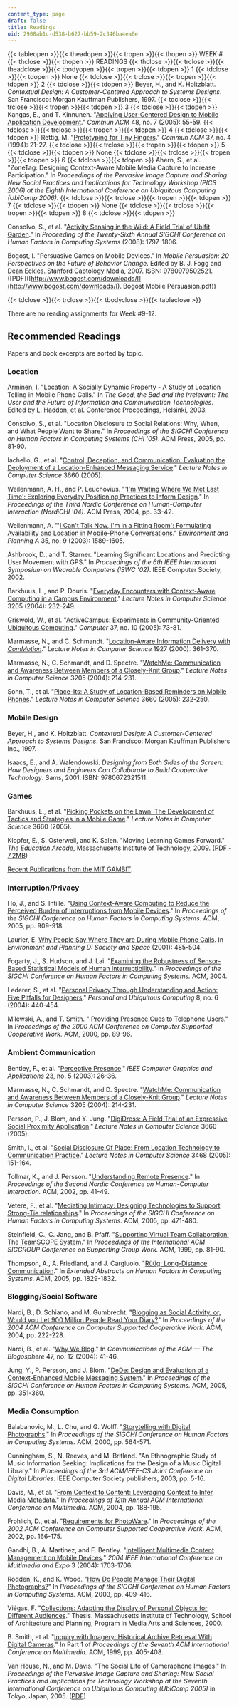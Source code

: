```yaml
---
content_type: page
draft: false
title: Readings
uid: 2908ab1c-d538-b627-bb59-2c346ba4ea6e
---
```

{{< tableopen >}}{{< theadopen >}}{{< tropen >}}{{< thopen >}}
WEEK #
{{< thclose >}}{{< thopen >}}
READINGS
{{< thclose >}}{{< trclose >}}{{< theadclose >}}{{< tbodyopen >}}{{< tropen >}}{{< tdopen >}}
1
{{< tdclose >}}{{< tdopen >}}
None
{{< tdclose >}}{{< trclose >}}{{< tropen >}}{{< tdopen >}}
2
{{< tdclose >}}{{< tdopen >}}
Beyer, H., and K. Holtzblatt. _Contextual Design: A Customer-Centered Approach to Systems Designs_. San Francisco: Morgan Kauffman Publishers, 1997.
{{< tdclose >}}{{< trclose >}}{{< tropen >}}{{< tdopen >}}
3
{{< tdclose >}}{{< tdopen >}}
Kangas, E., and T. Kinnunen. "[Applying User-Centered Design to Mobile Application Development](http://dx.doi.org/10.1145/1070838.1070866)." _Commun ACM_ 48, no. 7 (2005): 55-59.
{{< tdclose >}}{{< trclose >}}{{< tropen >}}{{< tdopen >}}
4
{{< tdclose >}}{{< tdopen >}}
Rettig, M. "[Prototyping for Tiny Fingers](http://dx.doi.org/10.1145/175276.175288)." _Commun ACM_ 37, no. 4 (1994): 21-27.
{{< tdclose >}}{{< trclose >}}{{< tropen >}}{{< tdopen >}}
5
{{< tdclose >}}{{< tdopen >}}
None
{{< tdclose >}}{{< trclose >}}{{< tropen >}}{{< tdopen >}}
6
{{< tdclose >}}{{< tdopen >}}
Ahern, S., et al. "ZoneTag: Designing Context-Aware Mobile Media Capture to Increase Participation." In _Proceedings of the Pervasive Image Capture and Sharing: New Social Practices and Implications for Technology Workshop (PICS 2006) at the Eighth International Conference on Ubiquitous Computing (UbiComp 2006)_.
{{< tdclose >}}{{< trclose >}}{{< tropen >}}{{< tdopen >}}
7
{{< tdclose >}}{{< tdopen >}}
None
{{< tdclose >}}{{< trclose >}}{{< tropen >}}{{< tdopen >}}
8
{{< tdclose >}}{{< tdopen >}}

Consolvo, S., et al. "[Activity Sensing in the Wild: A Field Trial of Ubifit Garden](http://dx.doi.org/10.1145/1357054.1357335)." In _Proceeding of the Twenty-Sixth Annual SIGCHI Conference on Human Factors in Computing Systems_ (2008): 1797-1806.

Bogost, I. "Persuasive Games on Mobile Devices." In _Mobile Persuasion: 20 Perspectives on the Future of Behavior Change_. Edited by B. J. Fogg and Dean Eckles. Stanford Captology Media, 2007. ISBN: 9780979502521. (\[PDF\]([http://www.bogost.com/downloads/I](http://www.bogost.com/downloads/I). Bogost Mobile Persuasion.pdf))

{{< tdclose >}}{{< trclose >}}{{< tbodyclose >}}{{< tableclose >}}

There are no reading assignments for Week #9-12.

## Recommended Readings

Papers and book excerpts are sorted by topic.

### Location

Arminen, I. "Location: A Socially Dynamic Property - A Study of Location Telling in Mobile Phone Calls." In _The Good, the Bad and the Irrelevant: The User and the Future of Information and Communication Technologies_. Edited by L. Haddon, et al. Conference Proceedings, Helsinki, 2003.

Consolvo, S., et al. "Location Disclosure to Social Relations: Why, When, and What People Want to Share." In _Proceedings of the SIGCHI Conference on Human Factors in Computing Systems (CHI '05)_. ACM Press, 2005, pp. 81-90.

Iachello, G., et al. "[Control, Deception, and Communication: Evaluating the Deployment of a Location-Enhanced Messaging Service](http://dx.doi.org/10.1007/11551201_13)." _Lecture Notes in Computer Science_ 3660 (2005).

Weilenmann, A. H., and P. Leuchovius. "'[I'm Waiting Where We Met Last Time': Exploring Everyday Positioning Practices to Inform Design](http://dx.doi.org/10.1145/1028014.1028019)." In _Proceedings of the Third Nordic Conference on Human-Computer Interaction (NordiCHI '04)_. ACM Press, 2004, pp. 33-42.

Weilenmann, A. "'[I Can't Talk Now, I'm in a Fitting Room': Formulating Availability and Location in Mobile-Phone Conversations](http://dx.doi.org/10.1068/a34234)." _Environment and Planning A_ 35, no. 9 (2003): 1589-1605.

Ashbrook, D., and T. Starner. "Learning Significant Locations and Predicting User Movement with GPS." In _Proceedings of the 6th IEEE International Symposium on Wearable Computers (ISWC '02)_. IEEE Computer Society, 2002.

Barkhuus, L., and P. Douris. "[Everyday Encounters with Context-Aware Computing in a Campus Environment](http://dx.doi.org/10.1007/978-3-540-30119-6_14)." _Lecture Notes in Computer Science_ 3205 (2004): 232-249.

Griswold, W., et al. "[ActiveCampus: Experiments in Community-Oriented Ubiquitous Computing](http://dx.doi.org/10.1109/MC.2004.149)." _Computer_ 37, no. 10 (2005): 73-81.

Marmasse, N., and C. Schmandt. "[Location-Aware Information Delivery with _ComMotion_](http://dx.doi.org/10.1007/3-540-39959-3_12)." _Lecture Notes in Computer Science_ 1927 (2000): 361-370.

Marmasse, N., C. Schmandt, and D. Spectre. "[WatchMe: Communication and Awareness Between Members of a Closely-Knit Group](http://dx.doi.org/10.1007/978-3-540-30119-6_13)." _Lecture Notes in Computer Science_ 3205 (2004): 214-231.

Sohn, T., et al. "[Place-Its: A Study of Location-Based Reminders on Mobile Phones](http://dx.doi.org/10.1007/11551201_14)." _Lecture Notes in Computer Science_ 3660 (2005): 232-250.

### Mobile Design

Beyer, H., and K. Holtzblatt. _Contextual Design: A Customer-Centered Approach to Systems Designs_. San Francisco: Morgan Kauffman Publishers Inc., 1997.

Isaacs, E., and A. Walendowski. _Designing from Both Sides of the Screen: How Designers and Engineers Can Collaborate to Build Cooperative Technology_. Sams, 2001. ISBN: 9780672321511.

### Games

Barkhuus, L., et al. "[Picking Pockets on the Lawn: The Development of Tactics and Strategies in a Mobile Game](http://dx.doi.org/10.1007/11551201_21)." _Lecture Notes in Computer Science_ 3660 (2005).

Klopfer, E., S. Osterweil, and K. Salen. "Moving Learning Games Forward." _The Education Arcade_, Massachusetts Institute of Technology, 2009. ([PDF - 7.2MB](https://education.mit.edu/wp-content/uploads/2018/10/MovingLearningGamesForward_EdArcade.pdf))

[Recent Publications from the MIT GAMBIT](http://gambit.mit.edu/readme/index.php).

### Interruption/Privacy

Ho, J., and S. Intille. "[Using Context-Aware Computing to Reduce the Perceived Burden of Interruptions from Mobile Devices](http://dx.doi.org/10.1145/1054972.1055100)." In _Proceedings of the SIGCHI Conference on Human Factors in Computing Systems_. ACM, 2005, pp. 909-918.

Laurier, E. [Why People Say Where They are During Mobile Phone Calls](http://dx.doi.org/10.1068/d228t). In _Environment and Planning D: Society and Space_ (2001): 485-504.

Fogarty, J., S. Hudson, and J. Lai. "[Examining the Robustness of Sensor-Based Statistical Models of Human Interruptibility](http://dx.doi.org/10.1145/985692.985719)." In _Proceedings of the SIGCHI Conference on Human Factors in Computing Systems._ ACM, 2004.

Lederer, S., et al. "[Personal Privacy Through Understanding and Action: Five Pitfalls for Designers](http://dx.doi.org/10.1007/s00779-004-0304-9)." _Personal and Ubiquitous Computing_ 8, no. 6 (2004): 440-454.

Milewski, A., and T. Smith. " [Providing Presence Cues to Telephone Users](http://dx.doi.org/10.1145/358916.358978)." In _Proceedings of the 2000 ACM Conference on Computer Supported Cooperative Work._ ACM, 2000, pp. 89-96.

### Ambient Communication

Bentley, F., et al. "[Perceptive Presence](http://doi.ieeecomputersociety.org/10.1109/MCG.2003.1231175)." _IEEE Computer Graphics and Applications_ 23, no. 5 (2003): 26-36.

Marmasse, N., C. Schmandt, and D. Spectre. "[WatchMe: Communication and Awareness Between Members of a Closely-Knit Group](http://dx.doi.org/10.1007/978-3-540-30119-6_13)." _Lecture Notes in Computer Science_ 3205 (2004): 214-231.

Persson, P., J. Blom, and Y. Jung. "[DigiDress: A Field Trial of an Expressive Social Proximity Application](http://dx.doi.org/10.1007/11551201_12)." _Lecture Notes in Computer Science_ 3660 (2005).

Smith, I., et al. "[Social Disclosure Of Place: From Location Technology to Communication Practice](http://dx.doi.org/10.1007/11428572_9)." _Lecture Notes in Computer Science_ 3468 (2005): 151-164.

Tollmar, K., and J. Persson. "[Understanding Remote Presence](https://dl.acm.org/citation.cfm?id=572027)." In _Proceedings of the Second Nordic Conference on Human-Computer Interaction._ ACM, 2002, pp. 41-49.

Vetere, F., et al. "[Mediating Intimacy: Designing Technologies to Support Strong-Tie relationships](http://dx.doi.org/10.1145/1054972.1055038)." In _Proceedings of the SIGCHI Conference on Human Factors in Computing Systems._ ACM, 2005, pp. 471-480.

Steinfield, C., C. Jang, and B. Pfaff. "[Supporting Virtual Team Collaboration: The TeamSCOPE System](http://dx.doi.org/10.1145/320297.320306)." In _Proceedings of the International ACM SIGGROUP Conference on Supporting Group Work._ ACM, 1999, pp. 81-90.

Thompson, A., A. Friedland, and J. Cargiuolo. "[Rüüg: Long-Distance Communication](http://dx.doi.org/10.1145/1056808.1057033)." In _Extended Abstracts on Human Factors in Computing Systems._ ACM, 2005, pp. 1829-1832.

### Blogging/Social Software

Nardi, B., D. Schiano, and M. Gumbrecht. "[Blogging as Social Activity, or, Would you Let 900 Million People Read Your Diary?](https://dl.acm.org/doi/10.1145/1031607.1031643)" In _Proceedings of the 2004 ACM Conference on Computer Supported Cooperative Work._ ACM, 2004, pp. 222-228.

Nardi, B., et al. "[Why We Blog](http://dx.doi.org/10.1145/1035134.1035163)." In _Communications of the ACM — The Blogosphere_ 47, no. 12 (2004): 41-46.

Jung, Y., P. Persson, and J. Blom. "[DeDe: Design and Evaluation of a Context-Enhanced Mobile Messaging System](http://dx.doi.org/10.1145/1054972.1055021)." In _Proceedings of the SIGCHI Conference on Human Factors in Computing Systems._ ACM, 2005, pp. 351-360.

### Media Consumption

Balabanovic, M., L. Chu, and G. Wolff. "[Storytelling with Digital Photographs](http://dx.doi.org/10.1145/332040.332505)." In _Proceedings of the SIGCHI Conference on Human Factors in Computing Systems._ ACM, 2000, pp. 564-571.

Cunningham, S., N. Reeves, and M. Britland. "An Ethnographic Study of Music Information Seeking: Implications for the Design of a Music Digital Library." In _Proceedings of the 3rd ACM/IEEE-CS Joint Conference on Digital Libraries_. IEEE Computer Society publishers, 2003, pp. 5-16.

Davis, M., et al. "[From Context to Content: Leveraging Context to Infer Media Metadata](http://dx.doi.org/10.1145/1027527.1027572)." In _Proceedings of 12th Annual ACM International Conference on Multimedia._ ACM, 2004, pp. 188-195.

Frohlich, D., et al. "[Requirements for PhotoWare](http://dx.doi.org/10.1145/587078.587102)." In _Proceedings of the 2002 ACM Conference on Computer Supported Cooperative Work._ ACM, 2002, pp. 166-175.

Gandhi, B., A. Martinez, and F. Bentley. "[Intelligent Multimedia Content Management on Mobile Devices](http://dx.doi.org/10.1109/ICME.2004.1394581)." _2004 IEEE International Conference on Multimedia and Expo_ 3 (2004): 1703-1706.

Rodden, K., and K. Wood. "[How Do People Manage Their Digital Photographs?](http://dx.doi.org/10.1145/642611.642682)" In _Proceedings of the SIGCHI Conference on Human Factors in Computing Systems._ ACM, 2003, pp. 409-416.

Viégas, F. "[Collections: Adapting the Display of Personal Objects for Different Audiences](http://hdl.handle.net/1721.1/62944)." Thesis. Massachusetts Institute of Technology, School of Architecture and Planning, Program in Media Arts and Sciences, 2000.

B. Smith, et al. "[Inquiry with Imagery: Historical Archive Retrieval With Digital Cameras](https://www.media.mit.edu/explain/papers/mm99/acm_mm99.html)." In Part 1 of _Proceedings of the Seventh ACM International Conference on Multimedia._ ACM, 1999, pp. 405-408.

Van House, N., and M. Davis. "The Social Life of Cameraphone Images." In _Proceedings of the Pervasive Image Capture and Sharing: New Social Practices and Implications for Technology Workshop at the Seventh International Conference on Ubiquitous Computing (UbiComp 2005)_ in Tokyo, Japan, 2005. ([PDF](http://marcdavis.me/wp-content/uploads/Publications/2005_ProceedingsUbiComp2005_SocialLifeCameraphoneImages.pdf))